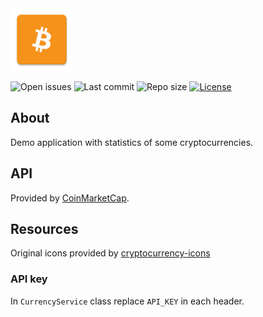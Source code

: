<img src="media/ic_app.png" height="100px" />

![Open issues](https://img.shields.io/github/issues-raw/fartem/crypto-tracker.svg?color=ff534a)
![Last commit](https://img.shields.io/github/last-commit/fartem/crypto-tracker.svg?color=51539c)
![Repo size](https://img.shields.io/github/repo-size/fartem/crypto-tracker.svg?color=02778b)
[![License](https://img.shields.io/github/license/fartem/crypto-tracker.svg?color=7ea4b0)](https://github.com/fartem/crypto-tracker/blob/master/LICENSE)

## About

Demo application with statistics of some cryptocurrencies.

## API

Provided by [CoinMarketCap](https://pro.coinmarketcap.com).

## Resources

Original icons provided by [cryptocurrency-icons](https://github.com/atomiclabs/cryptocurrency-icons)

### API key

In `CurrencyService` class replace `API_KEY` in each header.